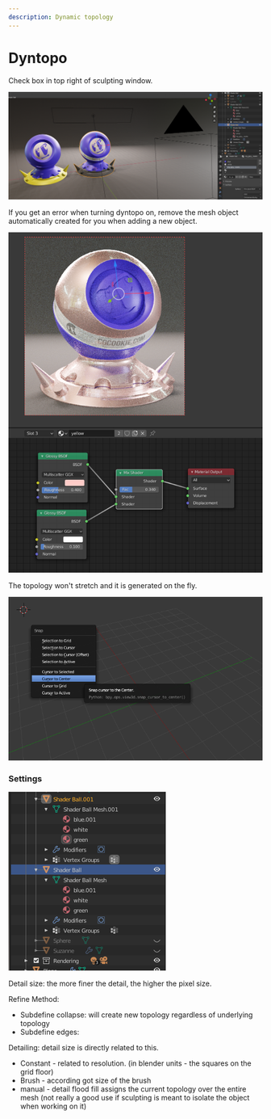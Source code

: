 ```yaml
---
description: Dynamic topology
---
```


# Dyntopo

Check box in top right of sculpting window.

![](../../.gitbook/assets/image%20%2829%29.png)

If you get an error when turning dyntopo on, remove the mesh object automatically created for you when adding a new object.

![](../../.gitbook/assets/image%20%2840%29.png)

The topology won't stretch and it is generated on the fly.

![](../../.gitbook/assets/image%20%2813%29.png)

### Settings

![](../../.gitbook/assets/image%20%2830%29.png)

Detail size: the more finer the detail, the higher the pixel size.

Refine Method:

* Subdefine collapse: will create new topology regardless of underlying topology
* Subdefine edges: 

Detailing: detail size is directly related to this.

* Constant - related to resolution. \(in blender units - the squares on the grid floor\)
* Brush - according got size of the brush
* manual - detail flood fill assigns the current topology over the entire mesh \(not really a good use if sculpting is meant to isolate the object when working on it\)

